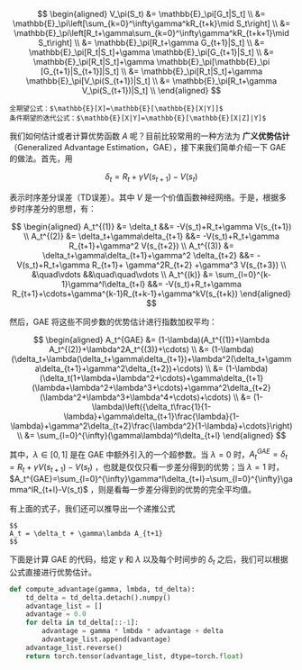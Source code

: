 
$$
\begin{aligned}
V_\pi(S_t) &= \mathbb{E}_\pi[G_t|S_t] \\
&= \mathbb{E}_\pi\left[\sum_{k=0}^\infty\gamma^kR_{t+k}\mid S_t\right] \\
&= \mathbb{E}_\pi\left[R_t+\gamma\sum_{k=0}^\infty\gamma^kR_{t+k+1}\mid S_t\right] \\
&= \mathbb{E}_\pi[R_t+\gamma G_{t+1}|S_t] \\
&= \mathbb{E}_\pi[R_t|S_t]+\gamma \mathbb{E}_\pi[G_{t+1}|S_t] \\
&= \mathbb{E}_\pi[R_t|S_t]+\gamma \mathbb{E}_\pi[\mathbb{E}_\pi [G_{t+1}|S_{t+1}]|S_t] \\
&= \mathbb{E}_\pi[R_t|S_t]+\gamma \mathbb{E}_\pi[V_\pi(S_{t+1})|S_t] \\
&= \mathbb{E}_\pi[R_t+\gamma V_\pi(S_{t+1})|S_t] \\
\end{aligned}
$$

```ad-note
全期望公式：$\mathbb{E}[X]=\mathbb{E}[\mathbb{E}[X|Y]]$
条件期望的迭代公式：$\mathbb{E}[X|Y]=\mathbb{E}[\mathbb{E}[X|Z]|Y]$
```

我们如何估计或者计算优势函数 $A$ 呢？目前比较常用的一种方法为 **广义优势估计**（Generalized Advantage Estimation，GAE），接下来我们简单介绍一下 $\text{GAE}$ 的做法。首先，用

$$
\delta_t=R_t+\gamma V(s_{t+1})-V(s_t)
$$

表示时序差分误差（TD误差）。其中 $V$ 是一个价值函数神经网络。于是，根据多步时序差分的思想，有：

$$
\begin{aligned}
A_t^{(1)} &= \delta_t &&= -V(s_t)+R_t+\gamma V(s_{t+1}) \\
A_t^{(2)} &= \delta_t+\gamma\delta_{t+1} &&= -V(s_t)+R_t+\gamma R_{t+1}+\gamma^2 V(s_{t+2}) \\
A_t^{(3)} &= \delta_t+\gamma\delta_{t+1}+\gamma^2 \delta_{t+2} &&= -V(s_t)+R_t+\gamma R_{t+1}+ \gamma^2R_{t+2} +\gamma^3 V(s_{t+3}) \\
&\quad\vdots &&\quad\quad\vdots \\
A_t^{(k)} &= \sum_{l=0}^{k-1}\gamma^l\delta_{t+l} &&= -V(s_t)+R_t+\gamma R_{t+1}+\cdots+\gamma^{k-1}R_{t+k-1}+\gamma^kV(s_{t+k})
\end{aligned}
$$

然后，GAE 将这些不同步数的优势估计进行指数加权平均：

$$
\begin{aligned}
A_t^{GAE} &= (1-\lambda)(A_t^{(1)}+\lambda A_t^{(2)}+\lambda^2A_t^{(3)}+\cdots) \\
&= (1-\lambda)(\delta_t+\lambda(\delta_t+\gamma\delta_{t+1})+\lambda^2(\delta_t+\gamma\delta_{t+1}+\gamma^2\delta_{t+2})+\cdots) \\
&= (1-\lambda)(\delta_t(1+\lambda+\lambda^2+\cdots)+\gamma\delta_{t+1}(\lambda+\lambda^2+\lambda^3+\cdots)+\gamma^2\delta_{t+2}(\lambda^2+\lambda^3+\lambda^4+\cdots)+\cdots) \\
&= (1-\lambda)\left({\delta_t\frac{1}{1-\lambda}+\gamma\delta_{t+1}\frac{\lambda}{1-\lambda}+\gamma^2\delta_{t+2}\frac{\lambda^2}{1-\lambda}+\cdots}\right) \\
&= \sum_{l=0}^{\infty}(\gamma\lambda)^l\delta_{t+l}
\end{aligned}
$$

其中，$\lambda\in [0,1]$ 是在 GAE 中额外引入的一个超参数。当 $\lambda=0$ 时，$A_t^{GAE}=\delta_t=R_t+\gamma V(s_{t+1})-V(s_t)$ ，也就是仅仅只看一步差分得到的优势；当 $\lambda=1$ 时，$A_t^{GAE}=\sum_{l=0}^{\infty}\gamma^l\delta_{t+l}=\sum_{l=0}^{\infty}\gamma^lR_{t+l}-V(s_t)$ ，则是看每一步差分得到的优势的完全平均值。

有上面的式子，我们还可以推导出一个递推公式

```ad-note
$$
A_t = \delta_t + \gamma\lambda A_{t+1}
$$
```

下面是计算 GAE 的代码，给定 $\gamma$ 和 $\lambda$ 以及每个时间步的 $\delta_t$ 之后，我们可以根据公式直接进行优势估计。

```python
def compute_advantage(gamma, lmbda, td_delta):
    td_delta = td_delta.detach().numpy()
    advantage_list = []
    advantage = 0.0
    for delta in td_delta[::-1]:
        advantage = gamma * lmbda * advantage + delta
        advantage_list.append(advantage)
    advantage_list.reverse()
    return torch.tensor(advantage_list, dtype=torch.float)
```

